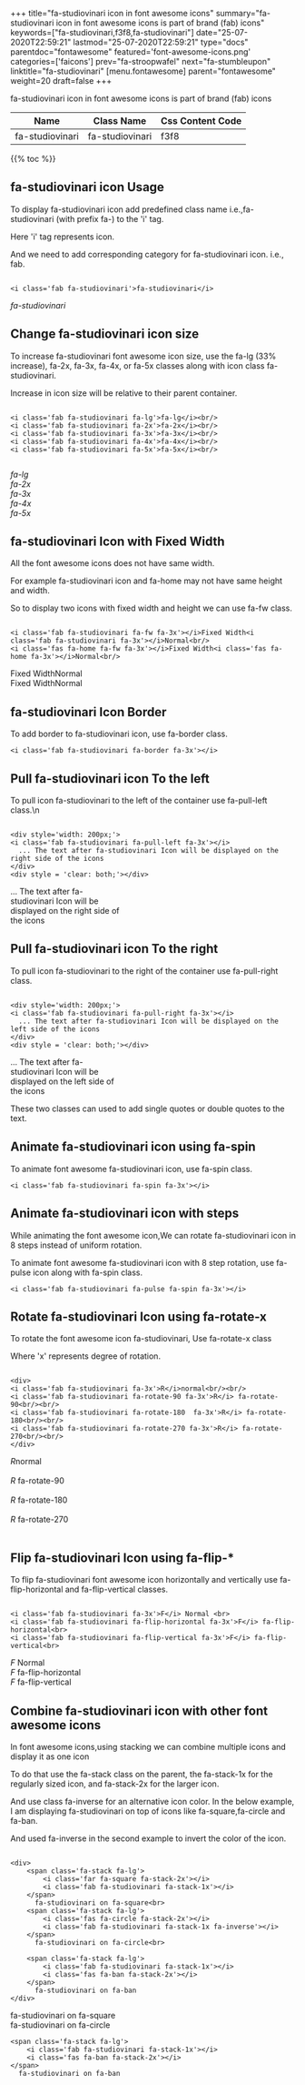 +++
title="fa-studiovinari icon in font awesome icons"
summary="fa-studiovinari icon in font awesome icons is part of brand (fab) icons"
keywords=["fa-studiovinari,f3f8,fa-studiovinari"]
date="25-07-2020T22:59:21"
lastmod="25-07-2020T22:59:21"
type="docs"
parentdoc="fontawesome"
featured='font-awesome-icons.png'
categories=['faicons']
prev="fa-stroopwafel"
next="fa-stumbleupon"
linktitle="fa-studiovinari"
[menu.fontawesome]
parent="fontawesome"
weight=20
draft=false
+++


fa-studiovinari icon in font awesome icons is part of brand (fab) icons

<div class='table-responsive'><table class='table'><thead><tr><th>Name</th><th>Class Name</th><th>Css Content Code</th></tr></thead><tbody><tr><td>fa-studiovinari</td><td>fa-studiovinari</td><td>f3f8</td></tr></tbody></table></div>


{{% toc %}}


## fa-studiovinari icon Usage

To display fa-studiovinari icon add predefined class name i.e.,fa-studiovinari (with prefix fa-) to the 'i' tag.

Here 'i' tag represents icon.

And we need to add corresponding category for fa-studiovinari icon. i.e., fab.


```

<i class='fab fa-studiovinari'>fa-studiovinari</i>
```

<i class='fab fa-studiovinari'>fa-studiovinari</i>




## Change fa-studiovinari icon size
To increase fa-studiovinari font awesome icon size, use the fa-lg (33% increase), fa-2x, fa-3x, fa-4x, or fa-5x classes along with icon class fa-studiovinari.

Increase in icon size will be relative to their parent container. 

```

<i class='fab fa-studiovinari fa-lg'>fa-lg</i><br/>
<i class='fab fa-studiovinari fa-2x'>fa-2x</i><br/>
<i class='fab fa-studiovinari fa-3x'>fa-3x</i><br/>
<i class='fab fa-studiovinari fa-4x'>fa-4x</i><br/>
<i class='fab fa-studiovinari fa-5x'>fa-5x</i><br/>
            
```

<i class='fab fa-studiovinari fa-lg'>fa-lg</i><br/>
<i class='fab fa-studiovinari fa-2x'>fa-2x</i><br/>
<i class='fab fa-studiovinari fa-3x'>fa-3x</i><br/>
<i class='fab fa-studiovinari fa-4x'>fa-4x</i><br/>
<i class='fab fa-studiovinari fa-5x'>fa-5x</i><br/>
            



## fa-studiovinari Icon with Fixed Width 

All the font awesome icons does not have same width.

For example fa-studiovinari icon and fa-home may not have same height and width.

So to display two icons with fixed width and height we can use fa-fw class.


```

<i class='fab fa-studiovinari fa-fw fa-3x'></i>Fixed Width<i class='fab fa-studiovinari fa-3x'></i>Normal<br/>
<i class='fas fa-home fa-fw fa-3x'></i>Fixed Width<i class='fas fa-home fa-3x'></i>Normal<br/>
```

<i class='fab fa-studiovinari fa-fw fa-3x'></i>Fixed Width<i class='fab fa-studiovinari fa-3x'></i>Normal<br/>
<i class='fas fa-home fa-fw fa-3x'></i>Fixed Width<i class='fas fa-home fa-3x'></i>Normal<br/>



## fa-studiovinari Icon Border 

To add border to fa-studiovinari icon, use fa-border class.


```
<i class='fab fa-studiovinari fa-border fa-3x'></i>

```
<i class='fab fa-studiovinari fa-border fa-3x'></i>





## Pull fa-studiovinari icon To the left

To pull icon fa-studiovinari to the left of the container use fa-pull-left class.\n

```

<div style='width: 200px;'>
<i class='fab fa-studiovinari fa-pull-left fa-3x'></i>
  ... The text after fa-studiovinari Icon will be displayed on the right side of the icons
</div>
<div style = 'clear: both;'></div>
```

<div style='width: 200px;'>
<i class='fab fa-studiovinari fa-pull-left fa-3x'></i>
  ... The text after fa-studiovinari Icon will be displayed on the right side of the icons
</div>
<div style = 'clear: both;'></div>




## Pull fa-studiovinari icon To the right
To pull icon fa-studiovinari to the right of the container use fa-pull-right class.

```

<div style='width: 200px;'>
<i class='fab fa-studiovinari fa-pull-right fa-3x'></i>
  ... The text after fa-studiovinari Icon will be displayed on the left side of the icons
</div>
<div style = 'clear: both;'></div>
```

<div style='width: 200px;'>
<i class='fab fa-studiovinari fa-pull-right fa-3x'></i>
  ... The text after fa-studiovinari Icon will be displayed on the left side of the icons
</div>
<div style = 'clear: both;'></div>

These two classes can used to add single quotes or double quotes to the text.


## Animate fa-studiovinari icon using fa-spin
To animate font awesome fa-studiovinari icon, use fa-spin class.

```
<i class='fab fa-studiovinari fa-spin fa-3x'></i>
```
<i class='fab fa-studiovinari fa-spin fa-3x'></i>




## Animate fa-studiovinari icon with steps
While animating the font awesome icon,We can rotate fa-studiovinari icon in 8 steps instead of uniform rotation.

To animate font awesome fa-studiovinari icon with 8 step rotation, use fa-pulse icon along with fa-spin class.


```
<i class='fab fa-studiovinari fa-pulse fa-spin fa-3x'></i>

```
<i class='fab fa-studiovinari fa-pulse fa-spin fa-3x'></i>





## Rotate fa-studiovinari Icon using fa-rotate-x
To rotate the font awesome icon fa-studiovinari, Use fa-rotate-x class

Where 'x' represents degree of rotation.


```

<div>
<i class='fab fa-studiovinari fa-3x'>R</i>normal<br/><br/>
<i class='fab fa-studiovinari fa-rotate-90 fa-3x'>R</i> fa-rotate-90<br/><br/> 
<i class='fab fa-studiovinari fa-rotate-180  fa-3x'>R</i> fa-rotate-180<br/><br/> 
<i class='fab fa-studiovinari fa-rotate-270 fa-3x'>R</i> fa-rotate-270<br/><br/>
</div>
```

<div>
<i class='fab fa-studiovinari fa-3x'>R</i>normal<br/><br/>
<i class='fab fa-studiovinari fa-rotate-90 fa-3x'>R</i> fa-rotate-90<br/><br/> 
<i class='fab fa-studiovinari fa-rotate-180  fa-3x'>R</i> fa-rotate-180<br/><br/> 
<i class='fab fa-studiovinari fa-rotate-270 fa-3x'>R</i> fa-rotate-270<br/><br/>
</div>




## Flip fa-studiovinari Icon using fa-flip-*
To flip fa-studiovinari font awesome icon horizontally and vertically use fa-flip-horizontal and fa-flip-vertical classes. 

```

<i class='fab fa-studiovinari fa-3x'>F</i> Normal <br>
<i class='fab fa-studiovinari fa-flip-horizontal fa-3x'>F</i> fa-flip-horizontal<br>
<i class='fab fa-studiovinari fa-flip-vertical fa-3x'>F</i> fa-flip-vertical<br>
```

<i class='fab fa-studiovinari fa-3x'>F</i> Normal <br>
<i class='fab fa-studiovinari fa-flip-horizontal fa-3x'>F</i> fa-flip-horizontal<br>
<i class='fab fa-studiovinari fa-flip-vertical fa-3x'>F</i> fa-flip-vertical<br>




## Combine fa-studiovinari icon with other font awesome icons
In font awesome icons,using stacking we can combine multiple icons and display it as one icon 

To do that use the fa-stack class on the parent, the fa-stack-1x for the regularly sized icon, and fa-stack-2x for the larger icon.

And use class fa-inverse for an alternative icon color. 
In the below example, I am displaying fa-studiovinari on top of icons like fa-square,fa-circle and fa-ban.

And used fa-inverse in the second example to invert the color of the icon.

```

<div>
    <span class='fa-stack fa-lg'>
        <i class='far fa-square fa-stack-2x'></i>
        <i class='fab fa-studiovinari fa-stack-1x'></i>
    </span>
      fa-studiovinari on fa-square<br>
    <span class='fa-stack fa-lg'>
        <i class='fas fa-circle fa-stack-2x'></i>
        <i class='fab fa-studiovinari fa-stack-1x fa-inverse'></i>
    </span>
      fa-studiovinari on fa-circle<br>

    <span class='fa-stack fa-lg'>
        <i class='fab fa-studiovinari fa-stack-1x'></i>
        <i class='fas fa-ban fa-stack-2x'></i>
    </span>
      fa-studiovinari on fa-ban
</div>
```

<div>
    <span class='fa-stack fa-lg'>
        <i class='far fa-square fa-stack-2x'></i>
        <i class='fab fa-studiovinari fa-stack-1x'></i>
    </span>
      fa-studiovinari on fa-square<br>
    <span class='fa-stack fa-lg'>
        <i class='fas fa-circle fa-stack-2x'></i>
        <i class='fab fa-studiovinari fa-stack-1x fa-inverse'></i>
    </span>
      fa-studiovinari on fa-circle<br>

    <span class='fa-stack fa-lg'>
        <i class='fab fa-studiovinari fa-stack-1x'></i>
        <i class='fas fa-ban fa-stack-2x'></i>
    </span>
      fa-studiovinari on fa-ban
</div>






